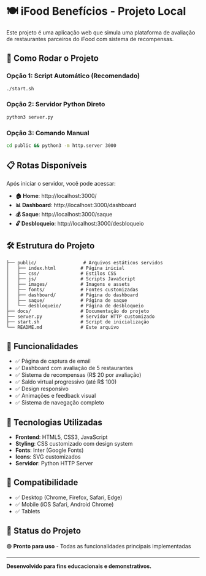 # 🍽️ iFood Benefícios - Projeto Local

Este projeto é uma aplicação web que simula uma plataforma de avaliação de restaurantes parceiros do iFood com sistema de recompensas.

## 🚀 Como Rodar o Projeto

### Opção 1: Script Automático (Recomendado)
```bash
./start.sh
```

### Opção 2: Servidor Python Direto
```bash
python3 server.py
```

### Opção 3: Comando Manual
```bash
cd public && python3 -m http.server 3000
```

## 📋 Rotas Disponíveis

Após iniciar o servidor, você pode acessar:

- **🏠 Home**: http://localhost:3000/
- **📊 Dashboard**: http://localhost:3000/dashboard
- **💰 Saque**: http://localhost:3000/saque  
- **🔓 Desbloqueio**: http://localhost:3000/desbloqueio

## 🛠️ Estrutura do Projeto

```
├── public/                 # Arquivos estáticos servidos
│   ├── index.html         # Página inicial
│   ├── css/               # Estilos CSS
│   ├── js/                # Scripts JavaScript
│   ├── images/            # Imagens e assets
│   ├── fonts/             # Fontes customizadas
│   ├── dashboard/         # Página do dashboard
│   ├── saque/             # Página de saque
│   └── desbloqueio/       # Página de desbloqueio
├── docs/                  # Documentação do projeto
├── server.py              # Servidor HTTP customizado
├── start.sh               # Script de inicialização
└── README.md              # Este arquivo
```

## 🎯 Funcionalidades

- ✅ Página de captura de email
- ✅ Dashboard com avaliação de 5 restaurantes
- ✅ Sistema de recompensas (R$ 20 por avaliação)
- ✅ Saldo virtual progressivo (até R$ 100)
- ✅ Design responsivo
- ✅ Animações e feedback visual
- ✅ Sistema de navegação completo

## 🔧 Tecnologias Utilizadas

- **Frontend**: HTML5, CSS3, JavaScript
- **Styling**: CSS customizado com design system
- **Fonts**: Inter (Google Fonts)
- **Icons**: SVG customizados
- **Servidor**: Python HTTP Server

## 📱 Compatibilidade

- ✅ Desktop (Chrome, Firefox, Safari, Edge)
- ✅ Mobile (iOS Safari, Android Chrome)
- ✅ Tablets

## 🚦 Status do Projeto

🟢 **Pronto para uso** - Todas as funcionalidades principais implementadas

---

**Desenvolvido para fins educacionais e demonstrativos.**